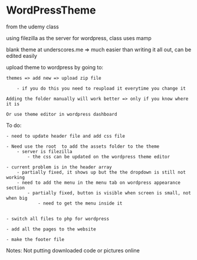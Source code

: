 # WordPressTheme

from the udemy class

using filezilla as the server for wordpress, class uses mamp

blank theme at underscores.me
	 => much easier than writing it all out, can be edited easily

upload theme to wordpress by going to:

	themes => add new => upload zip file
	
		- if you do this you need to reupload it everytime you change it
		
	Adding the folder manually will work better => only if you know where it is
	
	Or use theme editor in wordpress dashboard

To do: 

	- need to update header file and add css file
	
	- Need use the root  to add the assets folder to the theme 
		- server is filezilla
			- the css can be updated on the wordpress theme editor
	
	- current problem is in the header array 
		- partially fixed, it shows up but the the dropdown is still not working
		- need to add the menu in the menu tab on wordpress appearance section
			- partially fixed, button is visible when screen is small, not when big
				- need to get the menu inside it
				

	- switch all files to php for wordpress
	
	- add all the pages to the website
	
	- make the footer file
		

Notes:
Not putting downloaded code or pictures online

